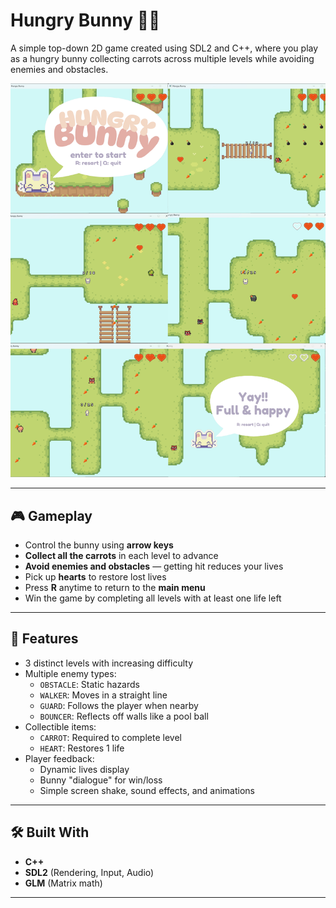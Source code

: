 # Hungry Bunny 🐰🥕

A simple top-down 2D game created using SDL2 and C++, where you play as a hungry bunny collecting carrots across multiple levels while avoiding enemies and obstacles.

<p align="center">
  <img src="HungryBunny/assets/game_screen.jpg" alt="Game Screen" width="600"/>
</p>

---

## 🎮 Gameplay

- Control the bunny using **arrow keys**
- **Collect all the carrots** in each level to advance
- **Avoid enemies and obstacles** — getting hit reduces your lives
- Pick up **hearts** to restore lost lives
- Press **R** anytime to return to the **main menu**
- Win the game by completing all levels with at least one life left

---

## 🧠 Features

- 3 distinct levels with increasing difficulty
- Multiple enemy types:
  - `OBSTACLE`: Static hazards
  - `WALKER`: Moves in a straight line
  - `GUARD`: Follows the player when nearby
  - `BOUNCER`: Reflects off walls like a pool ball
- Collectible items:
  - `CARROT`: Required to complete level
  - `HEART`: Restores 1 life
- Player feedback:
  - Dynamic lives display
  - Bunny "dialogue" for win/loss
  - Simple screen shake, sound effects, and animations

---

## 🛠️ Built With

- **C++**  
- **SDL2** (Rendering, Input, Audio)  
- **GLM** (Matrix math)  

---
